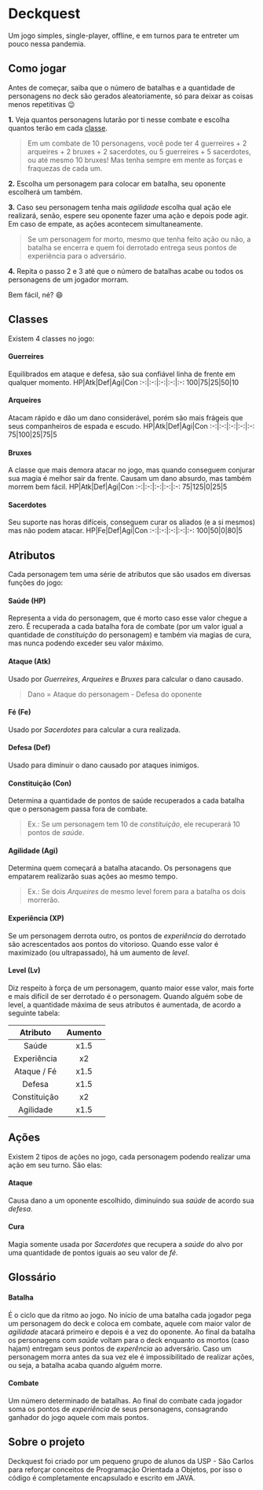 # Deckquest

Um jogo simples, single-player, offline, e em turnos para te entreter um pouco nessa pandemia.
  
  
## Como jogar

Antes de começar, saiba que o número de batalhas e a quantidade de personagens no deck são gerados aleatoriamente, só para deixar as coisas menos repetitivas :wink:

**1.** Veja quantos personagens lutarão por ti nesse combate e escolha quantos terão em cada [classe](https://github.com/marcelats/POO#classes).
> Em um combate de 10 personagens, você pode ter 4 guerreires + 2 arqueires + 2 bruxes + 2 sacerdotes, ou 5 guerreires + 5 sacerdotes, ou até mesmo 10 bruxes! Mas tenha sempre em mente as forças e fraquezas de cada um.

**2.** Escolha um personagem para colocar em batalha, seu oponente escolherá um também.

**3.** Caso seu personagem tenha mais _agilidade_ escolha qual ação ele realizará, senão, espere seu oponente fazer uma ação e depois pode agir. Em caso de empate, as ações acontecem simultaneamente.
> Se um personagem for morto, mesmo que tenha feito ação ou não, a batalha se encerra e quem foi derrotado entrega seus pontos de experiência para o adversário.

**4.** Repita o passo 2 e 3 até que o número de batalhas acabe ou todos os personagens de um jogador morram.

Bem fácil, né? :smile:

## Classes

Existem 4 classes no jogo:

#### Guerreires 
Equilibrados em ataque e defesa, são sua confiável linha de frente em qualquer momento.
HP|Atk|Def|Agi|Con
:-:|:-:|:-:|:-:|:-:
100|75|25|50|10

#### Arqueires 
Atacam rápido e dão um dano considerável, porém são mais frágeis que seus companheiros de espada e escudo.
HP|Atk|Def|Agi|Con
:-:|:-:|:-:|:-:|:-:
75|100|25|75|5

#### Bruxes 
A classe que mais demora atacar no jogo, mas quando conseguem conjurar sua magia é melhor sair da frente. Causam um dano absurdo, mas também morrem bem fácil.
HP|Atk|Def|Agi|Con
:-:|:-:|:-:|:-:|:-:
75|125|0|25|5

#### Sacerdotes 
Seu suporte nas horas difíceis, conseguem curar os aliados (e a si mesmos) mas não podem atacar.
HP|Fe|Def|Agi|Con
:-:|:-:|:-:|:-:|:-:
100|50|0|80|5


## Atributos

Cada personagem tem uma série de atributos que são usados em diversas funções do jogo:

#### Saúde (HP)
Representa a vida do personagem, que é morto caso esse valor chegue a zero. É recuperada a cada batalha fora de combate (por um valor igual a quantidade de _constituição_ do personagem) e também via magias de cura, mas nunca podendo exceder seu valor máximo.

#### Ataque (Atk)
Usado por _Guerreires_, _Arqueires_ e _Bruxes_ para calcular o dano causado.
> Dano = Ataque do personagem - Defesa do oponente

#### Fé (Fe)
Usado por _Sacerdotes_ para calcular a cura realizada.

#### Defesa (Def)
Usado para diminuir o dano causado por ataques inimigos.

#### Constituição (Con)
Determina a quantidade de pontos de saúde recuperados a cada batalha que o personagem passa fora de combate.
> Ex.: Se um personagem tem 10 de _constituição_, ele recuperará 10 pontos de _saúde_.

#### Agilidade (Agi)
Determina quem começará a batalha atacando. Os personagens que empatarem realizarão suas ações ao mesmo tempo.
> Ex.: Se dois _Arqueires_ de mesmo level forem para a batalha os dois morrerão.

#### Experiência (XP)
Se um personagem derrota outro, os pontos de _experiência_ do derrotado são acrescentados aos pontos do vitorioso. Quando esse valor é maximizado (ou ultrapassado), há um aumento de _level_.

#### Level (Lv)
Diz respeito à força de um personagem, quanto maior esse valor, mais forte e mais difícil de ser derrotado é o personagem. Quando alguém sobe de level, a quantidade máxima de seus atributos é aumentada, de acordo a seguinte tabela:

Atributo | Aumento
:------: | :-----:
Saúde | x1.5
Experiência | x2
Ataque / Fé | x1.5
Defesa | x1.5
Constituição | x2
Agilidade | x1.5


## Ações

Existem 2 tipos de ações no jogo, cada personagem podendo realizar uma ação em seu turno. São elas:

#### Ataque
Causa dano a um oponente escolhido, diminuindo sua _saúde_ de acordo sua _defesa_.

#### Cura
Magia somente usada por _Sacerdotes_ que recupera a _saúde_ do alvo por uma quantidade de pontos iguais ao seu valor de _fé_.


## Glossário

#### Batalha
É o ciclo que da ritmo ao jogo. No início de uma batalha cada jogador pega um personagem do deck e coloca em combate, aquele com maior valor de _agilidade_ atacará primeiro e depois é a vez do oponente. Ao final da batalha os personagens com _saúde_ voltam para o deck enquanto os mortos (caso hajam) entregam seus pontos de _experência_ ao adversário. Caso um personagem morra antes da sua vez ele é impossibilitado de realizar ações, ou seja, a batalha acaba quando alguém morre.

#### Combate
Um número determinado de batalhas. Ao final do combate cada jogador soma os pontos de _experiência_ de seus personagens, consagrando ganhador do jogo aquele com mais pontos.


## Sobre o projeto

Deckquest foi criado por um pequeno grupo de alunos da USP - São Carlos para reforçar conceitos de Programação Orientada a Objetos, por isso o código é completamente encapsulado e escrito em JAVA.
